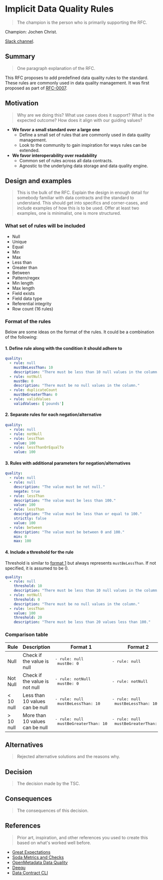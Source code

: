# Implicit Data Quality Rules

> The champion is the person who is primarily supporting the RFC.

Champion: Jochen Christ.

[Slack channel](https://data-mesh-learning.slack.com/archives/C08C9G9PDA7).

## Summary

> One paragraph explanation of the RFC.

This RFC proposes to add predefined data quality rules to the standard. These rules are commonly used in data quality 
management. It was first proposed as part of [RFC-0007](0007-data-quality.md#implicit-or-predefined-data-quality-rules).

## Motivation

> Why are we doing this? What use cases does it support? What is the expected outcome?
> How does it align with our guiding values?

- **We favor a small standard over a large one**
  - Define a small set of rules that are commonly used in data quality management.
  - Look to the community to gain inspiration for ways rules can be extended.
- **We favor interoperability over readability**
  - Common set of rules across all data contracts.
  - Agnostic to the underlying data storage and data quality engine.

## Design and examples

> This is the bulk of the RFC.
> Explain the design in enough detail for somebody familiar with data contracts and the standard to understand. This should get into specifics and corner-cases, and include examples of how this is to be used.
> Offer at least two examples, one is minimalist, one is more structured.

### What set of rules will be included

- Null
- Unique
- Equal
- Min
- Max
- Less than
- Greater than
- Between
- Pattern/regex
- Min length
- Max length
- Field exists
- Field data type
- Referential integrity
- Row count
(16 rules)

### Format of the rules

Below are some ideas on the format of the rules. It could be a combination of the following:

#### 1. Define rule along with the condition it should adhere to

```yaml
quality:
  - rule: null
    mustBeLessThan: 10
    description: "There must be less than 10 null values in the column."
  - rule: notNull
    mustBe: 0
    description: "There must be no null values in the column."
  - rule: duplicateCount
    mustBeGreaterThan: 0
  - rule: validValues
    validValues: ['pounds']
```

#### 2. Separate rules for each negation/alternative

```yaml
quality:
  - rule: null
  - rule: notNull
  - rule: lessThan
    value: 100
  - rule: lessThanOrEqualTo
    value: 100
```

#### 3. Rules with additional parameters for negation/alternatives

```yaml
quality:
  - rule: null
  - rule: null
    description: "The value must be not null."
    negate: true
  - rule: lessThan
    description: "The value must be less than 100."
    value: 100
  - rule: lessThan
    description: "The value must be less than or equal to 100."
    strictly: false
    value: 100
  - rule: between
    description: "The value must be between 0 and 100."
    min: 0
    max: 100
```

#### 4. Include a threshold for the rule

Threshold is similar to [format 1](#1-define-rule-along-with-the-condition-it-should-adhere-to) but always represents `mustBeLessThan`.
If not specified, it is assumed to be 0.

```yaml
quality:
  - rule: null
    threshold: 10
    description: "There must be less than 10 null values in the column."
  - rule: notNull
    threshold: 0
    description: "There must be no null values in the column."
  - rule: lessThan
    value: 100
    threshold: 20
    description: "There must be less than 20 values less than 100."
```

### Comparison table

| Rule         | Description                               | Format 1                                               | Format 2                                           | Format 3                                           | Format 4                                                   |
|--------------|-------------------------------------------|--------------------------------------------------------|----------------------------------------------------|----------------------------------------------------|------------------------------------------------------------|
| Null         | Check if the value is null                | <pre>- rule: null<br>  mustBe: 0</pre>                 | <pre>- rule: null</pre>                            | <pre>- rule: null</pre>                            | <pre>- rule: null</pre>                                    |
| Not Null     | Check if the value is not null            | <pre>- rule: notNull<br>  mustBe: 0</pre>              | <pre>- rule: notNull</pre>                         | <pre>- rule: null<br>  negate: true</pre>          | <pre>- rule: notNull</pre>                                 |
| < 10 null    | Less than 10 values can be null           | <pre>- rule: null<br>  mustBeLessThan: 10</pre>        | <pre>- rule: null<br>  mustBeLessThan: 10</pre>    | <pre>- rule: null<br>  mustBeLessThan: 10</pre>    | <pre>- rule: null<br>  threshold: 10</pre>                 |
| > 10 null    | More than 10 values can be null           | <pre>- rule: null<br>  mustBeGreaterThan: 10</pre>     | <pre>- rule: null<br>  mustBeGreaterThan: 10</pre> | <pre>- rule: null<br>  mustBeGreaterThan: 10</pre> | <pre>- rule: notNull<br>  threshold: total_rows - 10</pre> |

## Alternatives

> Rejected alternative solutions and the reasons why.

## Decision

> The decision made by the TSC.

## Consequences

> The consequences of this decision.

## References

> Prior art, inspiration, and other references you used to create this based on what's worked well before.

- [Great Expectations](https://greatexpectations.io/expectations/)
- [Soda Metrics and Checks](https://docs.soda.io/soda-cl/metrics-and-checks.html#list-of-sodacl-metrics-and-checks)
- [OpenMetadata Data Quality](https://docs.open-metadata.org/latest/how-to-guides/data-quality-observability/quality/tests-yaml)
- [Deequ](https://github.com/awslabs/deequ)
- [Data Contract CLI](https://github.com/datacontract/datacontract-specification/blob/main/datacontract.schema.json#L1797)
